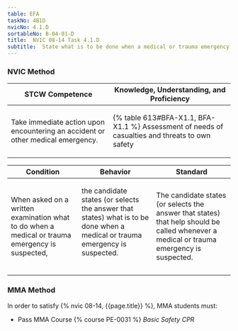 ```yaml
---
table: EFA
taskNo: 4B1D
nvicNo: 4.1.D 
sortableNo: B-04-01-D
title:  NVIC 08-14 Task 4.1.D
subtitle:  State what is to be done when a medical or trauma emergency is suspected
---
```






### NVIC Method

<a style="display:none;" onclick="togglevisibility('nvic_methods')" >Show NVIC method.</a>

<div id='nvic_methods' class='show'>

<table>
<thead>
<tr>
<th class='forty'> STCW Competence </th>
<th class='sixty'> Knowledge, Understanding, and Proficiency </th>
</tr>
</thead>

<tbody>
<tr><td markdown='1'>

Take immediate action upon encountering an accident or other medical emergency.

</td><td markdown='1'>

{% table 613#BFA-X1.1, BFA-X1.1 %} Assessment of needs of casualties and threats to own safety

</td></tr>


</tbody>
</table>


<table>
<thead>
<tr><th class='twenty'>  Condition </th><th class='twenty'> Behavior </th><th  class='sixty'>Standard </th></tr>
</thead>
<tbody >



<tr><td markdown='1'>

When asked on a written examination what to do when a medical or trauma emergency is suspected,

</td><td markdown='1'>

the candidate states (or selects the answer that states) what is to be done when a medical or trauma emergency is suspected.

<br>

<div class="tooltip" markdown='1'>



</div>


</td><td markdown='1'>

The candidate states (or selects the answer that states) that help should be called whenever a medical or trauma emergency is suspected.

</td></tr>
</tbody>
</table>
</div>


### MMA Method

In order to satisfy  {% nvic 08-14, {{page.title}}  %}, MMA students must:

* Pass MMA Course {% course PE-0031 %}  *Basic Safety CPR*